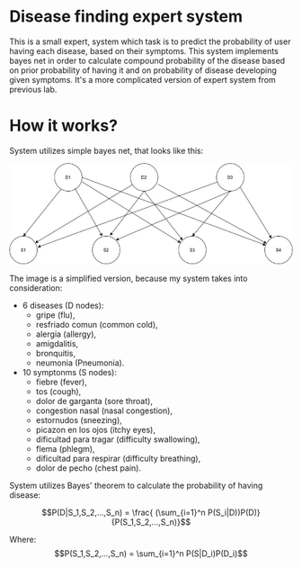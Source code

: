 # Disease finding expert system
This is a small expert, system which task is to predict the probability of user having each disease, based on their symptoms. This system implements bayes net in order to calculate compound probability of the disease based on prior probability of having it and on probability of disease developing given symptoms. It's a more complicated version of expert system from previous lab.

# How it works?
System utilizes simple bayes net, that looks like this:

![Alt text](bayes1.jpg)

The image is a simplified version, because my system takes into consideration:
- 6 diseases (D nodes):
    - gripe (flu),
    - resfriado comun (common cold),
    - alergia (allergy),
    - amigdalitis,
    - bronquitis,
    - neumonia (Pneumonia).
- 10 symptonms (S nodes):
    - fiebre (fever),
    - tos (cough),
    - dolor de garganta (sore throat),
    - congestion nasal (nasal congestion),
    - estornudos (sneezing),
    - picazon en los ojos (itchy eyes),
    - dificultad para tragar (difficulty swallowing),
    - flema (phlegm),
    - dificultad para respirar (difficulty breathing),
    - dolor de pecho (chest pain).

System utilizes Bayes' theorem to calculate the probability of having disease:

$$P(D|S_1,S_2,...,S_n)  = \frac{ (\sum_{i=1}^n P(S_i|D))P(D)}{P(S_1,S_2,...,S_n)}$$

Where:
$$P(S_1,S_2,...,S_n) = \sum_{i=1}^n P(S|D_i)P(D_i)$$